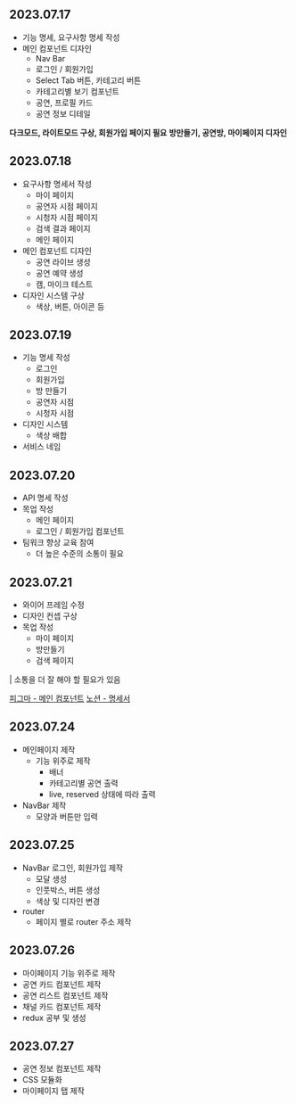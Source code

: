 ## 2023.07.17
- 기능 명세, 요구사항 명세 작성
- 메인 컴포넌트 디자인
    - Nav Bar
    - 로그인 / 회원가입
    - Select Tab 버튼, 카테고리 버튼
    - 카테고리별 보기 컴포넌트
    - 공연, 프로필 카드
    - 공연 정보 디테일

**다크모드, 라이트모드 구상, 회원가입 페이지 필요**
**방만들기, 공연방, 마이페이지 디자인**


## 2023.07.18
- 요구사항 명세서 작성
    - 마이 페이지
    - 공연자 시점 페이지
    - 시청자 시점 페이지
    - 검색 결과 페이지
    - 메인 페이지
- 메인 컴포넌트 디자인
    - 공연 라이브 생성
    - 공연 예약 생성
    - 캠, 마이크 테스트
- 디자인 시스템 구상
    - 색상, 버튼, 아이콘 등

## 2023.07.19
- 기능 명세 작성
    - 로그인
    - 회원가입
    - 방 만들기
    - 공연자 시점
    - 시청자 시점
- 디자인 시스템
    - 색상 배합
- 서비스 네임

## 2023.07.20
- API 명세 작성
- 목업 작성
    - 메인 페이지
    - 로그인 / 회원가입 컴포넌트
- 팀워크 향상 교육 참여
    - 더 높은 수준의 소통이 필요

## 2023.07.21
- 와이어 프레임 수정
- 디자인 컨셉 구상
- 목업 작성
    - 마이 페이지
    - 방만들기
    - 검색 페이지
    
| 소통을 더 잘 해야 할 필요가 있음

[피그마 - 메인 컴포넌트](https://www.figma.com/file/v8qBijnIsIbPMszFFpyHJY/D203-%EA%B3%B5%ED%86%B5-%ED%94%84%EB%A1%9C%EC%A0%9D%ED%8A%B8-%EA%B8%B0%ED%9A%8D-%2F-%EC%84%A4%EA%B3%84?type=design&node-id=97-2&mode=design&t=Bg1RpnLPTiOwcygL-0)
[노션 - 명세서](https://www.notion.so/50f64ce1013e458aa26b51ec58425cc7)


## 2023.07.24
- 메인페이지 제작
    - 기능 위주로 제작
        - 배너
        - 카테고리별 공연 출력
        - live, reserved 상태에 따라 출력
- NavBar 제작
    - 모양과 버튼만 입력

## 2023.07.25
- NavBar 로그인, 회원가입 제작
    - 모달 생성
    - 인풋박스, 버튼 생성
    - 색상 및 디자인 변경
- router
    - 페이지 별로 router 주소 제작

## 2023.07.26
- 마이페이지 기능 위주로 제작
- 공연 카드 컴포넌트 제작
- 공연 리스트 컴포넌트 제작
- 채널 카드 컴포넌트 제작
- redux 공부 및 생성

## 2023.07.27
- 공연 정보 컴포넌트 제작
- CSS 모듈화
- 마이페이지 탭 제작


